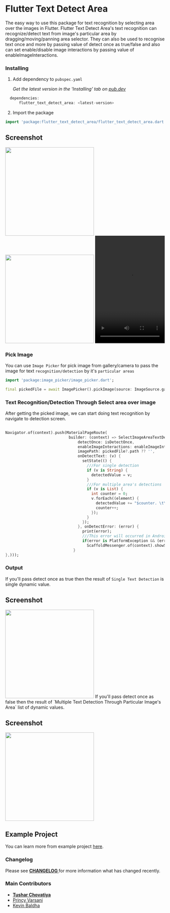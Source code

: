 # Flutter Text Detect Area
The easy way to use this package for text recognition by selecting area over the images in Flutter. Flutter Text Detect Area's text recognition can recognize/detect text from image's particular area by dragging/moving/panning area selector. They can also be used to recognise text once and more by passing value of detect once as true/false and also can set enable/disable image interactions by passing value of enableImageInteractions.

### Installing

1.  Add dependency to `pubspec.yaml`

    *Get the latest version in the 'Installing' tab on [pub.dev](https://pub.dev/packages/flutter_text_detect_area)*

```dart
  dependencies:
      flutter_text_detect_area: <latest-version>
```

2.  Import the package
```dart
import 'package:flutter_text_detect_area/flutter_text_detect_area.dart';
```

## Screenshot
<img src="https://raw.githubusercontent.com/techvootsolutions/flutter_text_detect_area/main/images/1.png" width="280"> 
<img src="https://raw.githubusercontent.com/techvootsolutions/flutter_text_detect_area/main/images/2.png" width="280">

<video width="220" height="340" controls>
  <source src="https://raw.githubusercontent.com/techvootsolutions/flutter_text_detect_area/main/images/Ios.mp4" type="video/mp4">
</video>

### Pick Image
You can use <a src="https://pub.dev/packages/image_picker">`Image Picker`</a> for pick image from gallery/camera to pass the image for text `recognition/detection` by it's `particular areas`

```dart
import 'package:image_picker/image_picker.dart';

final pickedFile = await ImagePicker().pickImage(source: ImageSource.gallery);
```

### Text Recognition/Detection Through Select area over image

After getting the picked image, we can start doing text recognition by navigate to detection screen.

```dart
​
Navigator.of(context).push(MaterialPageRoute(
                            builder: (context) => SelectImageAreaTextDetect(
                                detectOnce: isDetectOnce,
                                enableImageInteractions: enableImageInteractions,
                                imagePath: pickedFile?.path ?? '',
                                onDetectText: (v) {
                                  setState(() {
                                    ///For single detection
                                    if (v is String) {
                                      detectedValue = v;
                                    }
                                    ///For multiple area's detections
                                    if (v is List) {
                                      int counter = 0;
                                      v.forEach((element) {
                                        detectedValue += "$counter. \t\t $element \n\n";
                                        counter++;
                                      });
                                    }
                                  });
                                }, onDetectError: (error) {
                                  print(error);
                                  ///This error will occurred in Android only while user will try to crop image at max zoom level then ml kit will throw max 32 height/width exception
                                  if(error is PlatformException && (error.message?.contains("InputImage width and height should be at least 32!") ?? false)) {
                                    ScaffoldMessenger.of(context).showSnackBar(const SnackBar(content: Text("Selected area should be able to crop image with at least 32 width and height.")));
                              }
},)));
```

### Output
If you'll pass detect once as true then the result of `Single Text Detection` is single dynamic value. 

Screenshot
-----------
<img src="https://raw.githubusercontent.com/techvootsolutions/flutter_text_detect_area/main/images/3.png" width="280">
If you'll pass detect once as false then the result of `Multiple Text Detection Through Particular Image's Area` list of dynamic values.

Screenshot
-----------
<img src="https://raw.githubusercontent.com/techvootsolutions/flutter_text_detect_area/main/images/6.png" width="280">

## Example Project
You can learn more from example project [here](https://github.com/techvootsolutions/flutter_text_detect_area/tree/main/example).

### Changelog
<p>Please see <a href="https://github.com/techvootsolutions/flutter_text_detect_area/blob/tvPrincy/CHANGELOG.md"><b>CHANGELOG </b></a>for more information what has changed recently.</p>

### Main Contributors
<ul>
  <li><a href="https://github.com/tvTushar"><b>Tushar Chovatiya</b></a></li>
  <li><a href="https://github.com/tvPrincy">Princy Varsani</a></li>
  <li><a href="https://github.com/techkevin">Kevin Baldha</a></li>
</ul>
